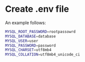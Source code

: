 # Create .env file
An example follows:

```bash
MYSQL_ROOT_PASSWORD=rootpassowrd
MYSQL_DATABASE=database
MYSQL_USER=user
MYSQL_PASSWORD=password
MYSQL_CHARSET=utf8mb4
MYSQL_COLLATION=utf8mb4_unicode_ci
```
